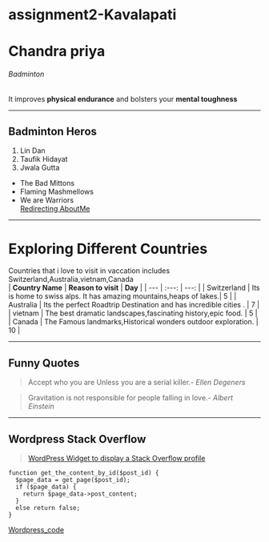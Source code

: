 # assignment2-Kavalapati
# Chandra priya
###### Badminton
It improves **physical endurance** and bolsters your **mental toughness**

---

## Badminton Heros

1. Lin Dan
2. Taufik Hidayat
3. Jwala Gutta

* The Bad Mittons
* Flaming Mashmellows
* We are Warriors <br>
[Redirecting AboutMe](https://github.com/Chandrapriya2613/assignment2-Kavalapati/blob/main/AboutMe.md)    

---
# Exploring Different Countries

Countries that i love to visit in vaccation includes Switzerland,Australia,vietnam,Canada <br>
| **Country Name** | **Reason to visit** | **Day** |
| --- | :---: | ---: |
| Switzerland | Its is home to swiss alps. It has amazing mountains,heaps of lakes.| 5 |
|  Australia  | Its the perfect Roadtrip Destination and has incredible cities . | 7 |
|  vietnam    | The best dramatic landscapes,fascinating history,epic food. | 5 |
|  Canada     | The Famous landmarks,Historical wonders outdoor exploration. | 10 |

---
## Funny Quotes

> Accept who you are Unless you are a serial killer.- *Ellen Degeners*


> Gravitation is not responsible for people falling in love.- *Albert Einstein*

---
## Wordpress Stack Overflow
> [WordPress Widget to display a Stack Overflow profile](https://stackapps.com/questions/3492/wordpress-widget-to-display-a-stack-overflow-profile)



```
function get_the_content_by_id($post_id) {
  $page_data = get_page($post_id);
  if ($page_data) {
    return $page_data->post_content;
  }
  else return false;
}

```
[Wordpress_code](https://css-tricks.com/snippets/wordpress/get-content-by-id/)


